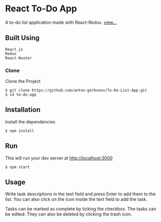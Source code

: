 # React To-Do App

A to-do list application made with React-Redux.
[view...](http://todo.web-development2020.com/)

## Built Using
    React.js
    Redux
    React-Router

### Clone 

Clone the Project

`$ git clone https://github.com/anton-gorbunov/To-Do-List-App.git`<br/>
`$ cd to-do-app`

## Installation

Install the dependencies

`$ npm install`

## Run
 
This will run your dev server at [http://localhost:3000](http://localhost:3000)

`$ npm start`

## Usage

Write task descriptions in the text field and press Enter to add them to the list. You can also click on the icon inside the text field to add the task.

Tasks can be marked as complete by ticking the checkbox. The tasks can be edited. They can also be deleted by clicking the trash icon.
